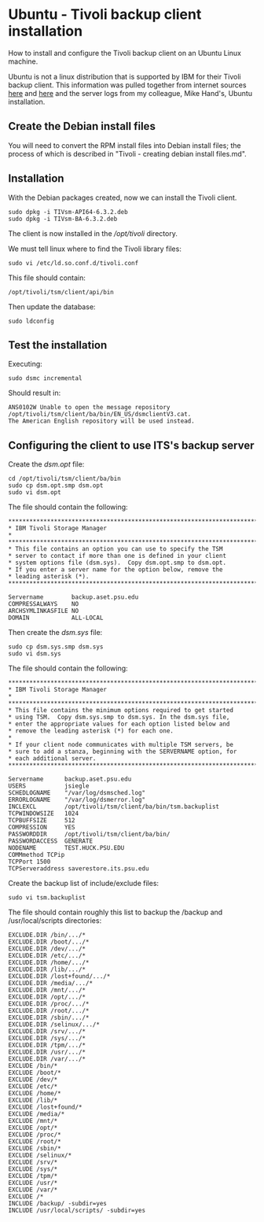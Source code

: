 # Ubuntu - Tivoli backup client installation

How to install and configure the Tivoli backup client on an Ubuntu Linux machine.


Ubuntu is not a linux distribution that is supported by IBM for their Tivoli
backup client. This information was pulled together from internet sources
[here](http://www.rocko.me/?p=82) and [here](http://open-systems.ufl.edu/ubuntu_client)
and the server logs from my colleague, Mike Hand's, Ubuntu installation.


## Create the Debian install files

You will need to convert the RPM install files into Debian install files; the
process of which is described in "Tivoli - creating debian install files.md".


## Installation

With the Debian packages created, now we can install the Tivoli client.

    sudo dpkg -i TIVsm-API64-6.3.2.deb
    sudo dpkg -i TIVsm-BA-6.3.2.deb

The client is now installed in the _/opt/tivoli_ directory.

We must tell linux where to find the Tivoli library files:

    sudo vi /etc/ld.so.conf.d/tivoli.conf

This file should contain:

    /opt/tivoli/tsm/client/api/bin

Then update the database:

    sudo ldconfig


## Test the installation

Executing:

    sudo dsmc incremental

Should result in:

    ANS0102W Unable to open the message repository /opt/tivoli/tsm/client/ba/bin/EN_US/dsmclientV3.cat.
    The American English repository will be used instead.


## Configuring the client to use ITS's backup server

Create the _dsm.opt_ file:

    cd /opt/tivoli/tsm/client/ba/bin
    sudo cp dsm.opt.smp dsm.opt
    sudo vi dsm.opt

The file should contain the following:

    ************************************************************************
    * IBM Tivoli Storage Manager                                           *
    ************************************************************************
    * This file contains an option you can use to specify the TSM
    * server to contact if more than one is defined in your client
    * system options file (dsm.sys).  Copy dsm.opt.smp to dsm.opt.
    * If you enter a server name for the option below, remove the
    * leading asterisk (*).
    ************************************************************************

    Servername        backup.aset.psu.edu
    COMPRESSALWAYS    NO
    ARCHSYMLINKASFILE NO
    DOMAIN            ALL-LOCAL

Then create the _dsm.sys_ file:

    sudo cp dsm.sys.smp dsm.sys
    sudo vi dsm.sys

The file should contain the following:

    ************************************************************************
    * IBM Tivoli Storage Manager                                           *
    ************************************************************************
    * This file contains the minimum options required to get started
    * using TSM.  Copy dsm.sys.smp to dsm.sys. In the dsm.sys file,
    * enter the appropriate values for each option listed below and
    * remove the leading asterisk (*) for each one.
    *
    * If your client node communicates with multiple TSM servers, be
    * sure to add a stanza, beginning with the SERVERNAME option, for
    * each additional server.
    ************************************************************************

    Servername      backup.aset.psu.edu
    USERS           jsiegle
    SCHEDLOGNAME    "/var/log/dsmsched.log"
    ERRORLOGNAME    "/var/log/dsmerror.log"
    INCLEXCL        /opt/tivoli/tsm/client/ba/bin/tsm.backuplist
    TCPWINDOWSIZE   1024
    TCPBUFFSIZE     512
    COMPRESSION     YES
    PASSWORDDIR     /opt/tivoli/tsm/client/ba/bin/
    PASSWORDACCESS  GENERATE
    NODENAME        TEST.HUCK.PSU.EDU
    COMMmethod TCPip
    TCPPort 1500
    TCPServeraddress saverestore.its.psu.edu

Create the backup list of include/exclude files:

    sudo vi tsm.backuplist

The file should contain roughly this list to backup the /backup and
/usr/local/scripts directories:

    EXCLUDE.DIR /bin/.../*
    EXCLUDE.DIR /boot/.../*
    EXCLUDE.DIR /dev/.../*
    EXCLUDE.DIR /etc/.../*
    EXCLUDE.DIR /home/.../*
    EXCLUDE.DIR /lib/.../*
    EXCLUDE.DIR /lost+found/.../*
    EXCLUDE.DIR /media/.../*
    EXCLUDE.DIR /mnt/.../*
    EXCLUDE.DIR /opt/.../*
    EXCLUDE.DIR /proc/.../*
    EXCLUDE.DIR /root/.../*
    EXCLUDE.DIR /sbin/.../*
    EXCLUDE.DIR /selinux/.../*
    EXCLUDE.DIR /srv/.../*
    EXCLUDE.DIR /sys/.../*
    EXCLUDE.DIR /tpm/.../*
    EXCLUDE.DIR /usr/.../*
    EXCLUDE.DIR /var/.../*
    EXCLUDE /bin/*
    EXCLUDE /boot/*
    EXCLUDE /dev/*
    EXCLUDE /etc/*
    EXCLUDE /home/*
    EXCLUDE /lib/*
    EXCLUDE /lost+found/*
    EXCLUDE /media/*
    EXCLUDE /mnt/*
    EXCLUDE /opt/*
    EXCLUDE /proc/*
    EXCLUDE /root/*
    EXCLUDE /sbin/*
    EXCLUDE /selinux/*
    EXCLUDE /srv/*
    EXCLUDE /sys/*
    EXCLUDE /tpm/*
    EXCLUDE /usr/*
    EXCLUDE /var/*
    EXCLUDE /*
    INCLUDE /backup/ -subdir=yes
    INCLUDE /usr/local/scripts/ -subdir=yes
